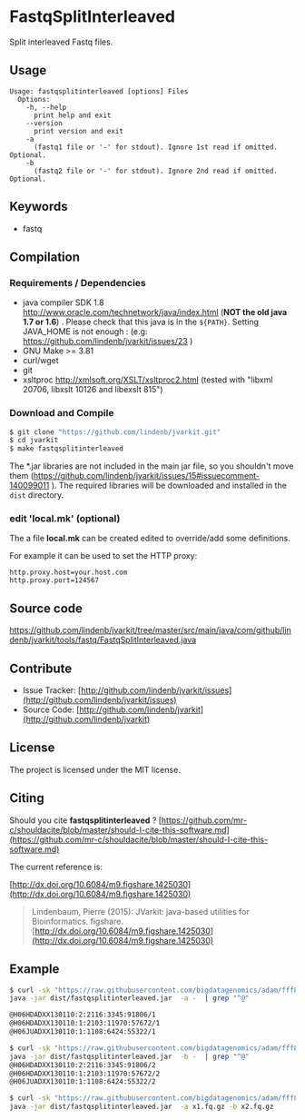 # FastqSplitInterleaved

Split interleaved Fastq files.


## Usage

```
Usage: fastqsplitinterleaved [options] Files
  Options:
    -h, --help
      print help and exit
    --version
      print version and exit
    -a
      (fastq1 file or '-' for stdout). Ignore 1st read if omitted. Optional.
    -b
      (fastq2 file or '-' for stdout). Ignore 2nd read if omitted. Optional.

```


## Keywords

 * fastq


## Compilation

### Requirements / Dependencies

* java compiler SDK 1.8 http://www.oracle.com/technetwork/java/index.html (**NOT the old java 1.7 or 1.6**) . Please check that this java is in the `${PATH}`. Setting JAVA_HOME is not enough : (e.g: https://github.com/lindenb/jvarkit/issues/23 )
* GNU Make >= 3.81
* curl/wget
* git
* xsltproc http://xmlsoft.org/XSLT/xsltproc2.html (tested with "libxml 20706, libxslt 10126 and libexslt 815")


### Download and Compile

```bash
$ git clone "https://github.com/lindenb/jvarkit.git"
$ cd jvarkit
$ make fastqsplitinterleaved
```

The *.jar libraries are not included in the main jar file, so you shouldn't move them (https://github.com/lindenb/jvarkit/issues/15#issuecomment-140099011 ).
The required libraries will be downloaded and installed in the `dist` directory.

### edit 'local.mk' (optional)

The a file **local.mk** can be created edited to override/add some definitions.

For example it can be used to set the HTTP proxy:

```
http.proxy.host=your.host.com
http.proxy.port=124567
```
## Source code 

[https://github.com/lindenb/jvarkit/tree/master/src/main/java/com/github/lindenb/jvarkit/tools/fastq/FastqSplitInterleaved.java
](https://github.com/lindenb/jvarkit/tree/master/src/main/java/com/github/lindenb/jvarkit/tools/fastq/FastqSplitInterleaved.java
)
## Contribute

- Issue Tracker: [http://github.com/lindenb/jvarkit/issues](http://github.com/lindenb/jvarkit/issues)
- Source Code: [http://github.com/lindenb/jvarkit](http://github.com/lindenb/jvarkit)

## License

The project is licensed under the MIT license.

## Citing

Should you cite **fastqsplitinterleaved** ? [https://github.com/mr-c/shouldacite/blob/master/should-I-cite-this-software.md](https://github.com/mr-c/shouldacite/blob/master/should-I-cite-this-software.md)

The current reference is:

[http://dx.doi.org/10.6084/m9.figshare.1425030](http://dx.doi.org/10.6084/m9.figshare.1425030)

> Lindenbaum, Pierre (2015): JVarkit: java-based utilities for Bioinformatics. figshare.
> [http://dx.doi.org/10.6084/m9.figshare.1425030](http://dx.doi.org/10.6084/m9.figshare.1425030)


## Example

```bash
$ curl -sk "https://raw.githubusercontent.com/bigdatagenomics/adam/fff8ae259e8f6958eefd8de9a3ec39d33392fb21/adam-core/src/test/resources/interleaved_fastq_sample1.fq" |\
java -jar dist/fastqsplitinterleaved.jar  -a -  | grep "^@"

@H06HDADXX130110:2:2116:3345:91806/1
@H06HDADXX130110:1:2103:11970:57672/1
@H06JUADXX130110:1:1108:6424:55322/1

$ curl -sk "https://raw.githubusercontent.com/bigdatagenomics/adam/fff8ae259e8f6958eefd8de9a3ec39d33392fb21/adam-core/src/test/resources/interleaved_fastq_sample1.fq" |\
java -jar dist/fastqsplitinterleaved.jar  -b -  | grep "^@"
@H06HDADXX130110:2:2116:3345:91806/2
@H06HDADXX130110:1:2103:11970:57672/2
@H06JUADXX130110:1:1108:6424:55322/2

$ curl -sk "https://raw.githubusercontent.com/bigdatagenomics/adam/fff8ae259e8f6958eefd8de9a3ec39d33392fb21/adam-core/src/test/resources/interleaved_fastq_sample1.fq" |\
java -jar dist/fastqsplitinterleaved.jar  -a x1.fq.gz -b x2.fq.gz


